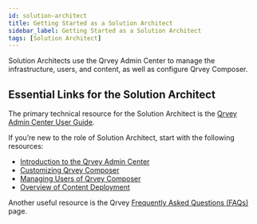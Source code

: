 ```yaml
---
id: solution-architect
title: Getting Started as a Solution Architect
sidebar_label: Getting Started as a Solution Architect
tags: [Solution Architect]
---
```


Solution Architects use the Qrvey Admin Center to manage the infrastructure, users, and content, as well as configure Qrvey Composer.

## Essential Links for the Solution Architect
The primary technical resource for the Solution Architect is the [Qrvey Admin Center User Guide](../../admin/introduction-to-qrvey-admin-center.md). 

If you’re new to the role of Solution Architect, start with the following resources:
* [Introduction to the Qrvey Admin Center](../../admin/introduction-to-qrvey-admin-center.md)
* [Customizing Qrvey Composer](../../admin/customizing-qrvey-composer.md)
* [Managing Users of Qrvey Composer](../../admin/managing-users.md)
* [Overview of Content Deployment](../../admin/08-Content%20Deployment/overview-of-content-deployment.md)

Another useful resource is the Qrvey [Frequently Asked Questions (FAQs)](../faqs.md) page. 
